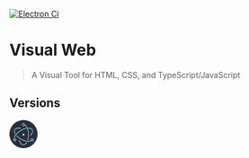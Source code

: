 [![Electron Ci][Electron-Ci-badge]][Electron-Ci-workflow]

[Electron-Ci-badge]: https://github.com/Charlie-Sumorok/Visual_Web_Electron/workflows/Electron%20CI/badge.svg
[Electron-Ci-workflow]: https://github.com/Charlie-Sumorok/Visual_Web_Electron/actions?query=workflow%3AElectron%20CI

# Visual Web

> A Visual Tool for HTML, CSS, and TypeScript/JavaScript

<!-- ## Install

*macOS 10.10+, Linux, and Windows 7+ are supported (64-bit only).*

**macOS**

[**Download**](https://github.com/user/repo/releases/latest) the `.dmg` file.

**Linux**

[**Download**](https://github.com/user/repo/releases/latest) the `.AppImage` or `.deb` file.

*The AppImage needs to be [made executable](http://discourse.appimage.org/t/how-to-make-an-appimage-executable/80) after download.*

**Windows**

[**Download**](https://github.com/user/repo/releases/latest) the `.exe` file.

---
-->

<!--
### Publish

```
$ npm run release
```

After Travis finishes building your app, open the release draft it created and click "Publish".
-->
## Versions
<a href="https://github.com/Charlie-Sumorok/Visual_Web_Electron">
	<img
		src="./images/electron.png"
		alt="Electron Version"
		title="Electron"
		width="50px"
		height="50px">
</a>